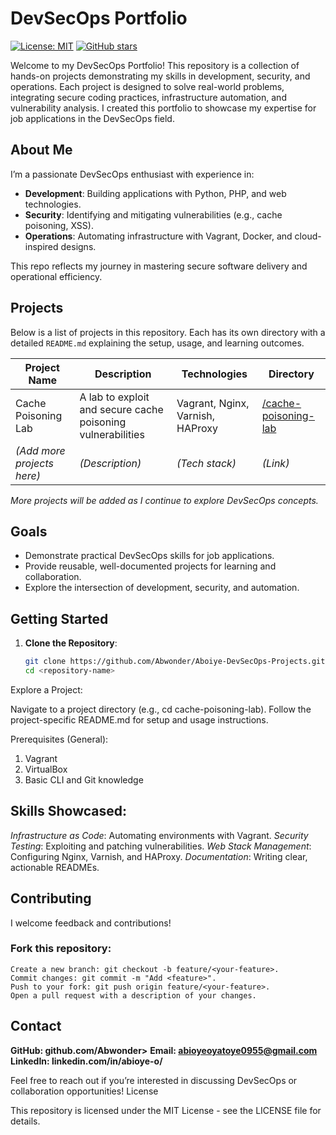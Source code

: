 # DevSecOps Portfolio

[![License: MIT](https://img.shields.io/badge/License-MIT-yellow.svg)](https://opensource.org/licenses/MIT) [![GitHub stars](https://img.shields.io/github/stars/Abwonder/Aboiye-DevSecOps-Projects?style=social)](https://github.com/Abwonder/Aboiye-DevSecOps-Projects/stargazers)


Welcome to my DevSecOps Portfolio! This repository is a collection of hands-on projects demonstrating my skills in development, security, and operations. Each project is designed to solve real-world problems, integrating secure coding practices, infrastructure automation, and vulnerability analysis. I created this portfolio to showcase my expertise for job applications in the DevSecOps field.

## About Me

I’m a passionate DevSecOps enthusiast with experience in:

- **Development**: Building applications with Python, PHP, and web technologies.
- **Security**: Identifying and mitigating vulnerabilities (e.g., cache poisoning, XSS).
- **Operations**: Automating infrastructure with Vagrant, Docker, and cloud-inspired designs.

This repo reflects my journey in mastering secure software delivery and operational efficiency.

## Projects

Below is a list of projects in this repository. Each has its own directory with a detailed `README.md` explaining the setup, usage, and learning outcomes.

| Project Name                  | Description                                      | Technologies           | Directory          |
|-------------------------------|--------------------------------------------------|------------------------|--------------------|
| Cache Poisoning Lab           | A lab to exploit and secure cache poisoning vulnerabilities | Vagrant, Nginx, Varnish, HAProxy | [/cache-poisoning-lab](./1.Cache-Poisoning-Lab) |
| *(Add more projects here)*    | *(Description)*                                  | *(Tech stack)*         | *(Link)*           |

*More projects will be added as I continue to explore DevSecOps concepts.*

## Goals

- Demonstrate practical DevSecOps skills for job applications.
- Provide reusable, well-documented projects for learning and collaboration.
- Explore the intersection of development, security, and automation.

## Getting Started

1. **Clone the Repository**:

   ```bash
   git clone https://github.com/Abwonder/Aboiye-DevSecOps-Projects.git
   cd <repository-name>
   ```

Explore a Project:

Navigate to a project directory (e.g., cd cache-poisoning-lab).
Follow the project-specific README.md for setup and usage instructions.

Prerequisites (General):

1. Vagrant
2. VirtualBox
3. Basic CLI and Git knowledge

## Skills Showcased:

*Infrastructure as Code*: Automating environments with Vagrant.
*Security Testing*: Exploiting and patching vulnerabilities.
*Web Stack Management*: Configuring Nginx, Varnish, and HAProxy.
*Documentation*: Writing clear, actionable READMEs.

## Contributing

I welcome feedback and contributions!

### Fork this repository:

    Create a new branch: git checkout -b feature/<your-feature>.
    Commit changes: git commit -m "Add <feature>".
    Push to your fork: git push origin feature/<your-feature>.
    Open a pull request with a description of your changes.

## Contact

**GitHub: github.com/Abwonder>**
**Email: abioyeoyatoye0955@gmail.com**
**LinkedIn: linkedin.com/in/abioye-o/**

Feel free to reach out if you’re interested in discussing DevSecOps or collaboration opportunities!
License

This repository is licensed under the MIT License - see the LICENSE file for details.
